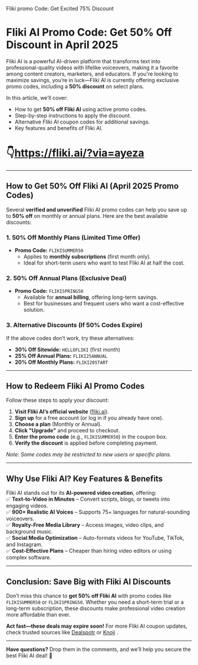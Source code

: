 Fliki promo Code: Get Excited 75% Discount 
# **Fliki AI Promo Code: Get 50% Off Discount in April 2025**  

Fliki AI is a powerful AI-driven platform that transforms text into professional-quality videos with lifelike voiceovers, making it a favorite among content creators, marketers, and educators. If you're looking to maximize savings, you’re in luck—Fliki AI is currently offering exclusive promo codes, including a **50% discount** on select plans.  

In this article, we’ll cover:  
- How to get **50% off Fliki AI** using active promo codes.  
- Step-by-step instructions to apply the discount.  
- Alternative Fliki AI coupon codes for additional savings.  
- Key features and benefits of Fliki AI.  
# 👇https://fliki.ai/?via=ayeza
---  

## **How to Get 50% Off Fliki AI (April 2025 Promo Codes)**  

Several **verified and unverified** Fliki AI promo codes can help you save up to **50% off** on monthly or annual plans. Here are the best available discounts:  

### **1. 50% Off Monthly Plans (Limited Time Offer)**  
- **Promo Code:** `FLIKISUMMER50`   
  - Applies to **monthly subscriptions** (first month only).  
  - Ideal for short-term users who want to test Fliki AI at half the cost.  

### **2. 50% Off Annual Plans (Exclusive Deal)**  
- **Promo Code:** `FLIKISPRING50`   
  - Available for **annual billing**, offering long-term savings.  
  - Best for businesses and frequent users who want a cost-effective solution.  

### **3. Alternative Discounts (If 50% Codes Expire)**  
If the above codes don’t work, try these alternatives:  
- **30% Off Sitewide:** `HELLOFLIKI` (first month)   
- **25% Off Annual Plans:** `FLIKI25ANNUAL`   
- **20% Off Monthly Plans:** `FLIKI20START`   

---  

## **How to Redeem Fliki AI Promo Codes**  

Follow these steps to apply your discount:  

1. **Visit Fliki AI’s official website** ([fliki.ai](https://fliki.ai)).  
2. **Sign up** for a free account (or log in if you already have one).  
3. **Choose a plan** (Monthly or Annual).  
4. **Click "Upgrade"** and proceed to checkout.  
5. **Enter the promo code** (e.g., `FLIKISUMMER50`) in the coupon box.  
6. **Verify the discount** is applied before completing payment.  

*Note: Some codes may be restricted to new users or specific plans.*  

---  

## **Why Use Fliki AI? Key Features & Benefits**  

Fliki AI stands out for its **AI-powered video creation**, offering:  
✅ **Text-to-Video in Minutes** – Convert scripts, blogs, or tweets into engaging videos.  
✅ **900+ Realistic AI Voices** – Supports 75+ languages for natural-sounding voiceovers.  
✅ **Royalty-Free Media Library** – Access images, video clips, and background music.  
✅ **Social Media Optimization** – Auto-formats videos for YouTube, TikTok, and Instagram.  
✅ **Cost-Effective Plans** – Cheaper than hiring video editors or using complex software.  

---  

## **Conclusion: Save Big with Fliki AI Discounts**  

Don’t miss this chance to **get 50% off Fliki AI** with promo codes like `FLIKISUMMER50` or `FLIKISPRING50`. Whether you need a short-term trial or a long-term subscription, these discounts make professional video creation more affordable than ever.  

**Act fast—these deals may expire soon!** For more Fliki AI coupon updates, check trusted sources like [Dealspotr](https://dealspotr.com) or [Knoji](https://fliki.knoji.com) .  

---  
**Have questions?** Drop them in the comments, and we’ll help you secure the best Fliki AI deal! 🚀
